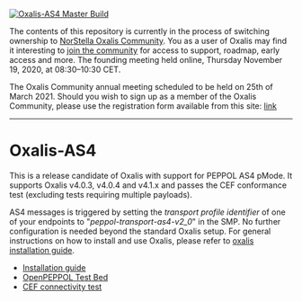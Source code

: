 [![Oxalis-AS4 Master Build](https://github.com/OxalisCommunity/Oxalis-AS4/workflows/Oxalis-AS4%20Master%20Build/badge.svg?branch=master)](https://github.com/OxalisCommunity/oxalis-as4/actions?query=workflow%3A%22oxalis-as4%20Master%20Build%22)

The contents of this repository is currently in the process of switching ownership to [NorStella Oxalis Community](https://www.oxalis.network/). You as a user of Oxalis may find it interesting to [join the community](https://www.oxalis.network/join) for access to support, roadmap, early access and more. The founding meeting held online, Thursday November 19, 2020, at 08:30–10:30 CET. 

The Oxalis Community annual meeting scheduled to be held on 25th of March 2021. Should you wish to sign up as a member of the Oxalis Community, please use the registration form available from this site: [link](https://www.oxalis.network/join)  

---
# Oxalis-AS4

This is a release candidate of Oxalis with support for PEPPOL AS4 pMode.
It supports Oxalis v4.0.3, v4.0.4 and v4.1.x and passes the CEF conformance test (excluding tests requiring multiple payloads).

AS4 messages is triggered by setting the _transport profile identifier_ of one of your endpoints to "_peppol-transport-as4-v2_0_" in the SMP. No further configuration is needed beyond the standard Oxalis setup.
For general instructions on how to install and use Oxalis, please refer to [oxalis installation guide](https://github.com/difi/oxalis/blob/master/doc/installation.md).

* [Installation guide](docs/installation/index.md)
* [OpenPEPPOL Test Bed](docs/peppol-test-bed/index.md)
* [CEF connectivity test](docs/cef-connectivity/index.md)



